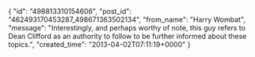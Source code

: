  {
   "id": "498813310154606",
   "post_id": "462493170453287_498671363502134",
   "from_name": "Harry Wombat",
   "message": "Interestingly, and perhaps worthy of note, this guy refers to Dean Clifford as an authority to follow to be further informed about these topics.",
   "created_time": "2013-04-02T07:11:19+0000"
 }
